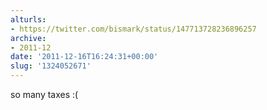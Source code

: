 ```yaml
---
alturls:
- https://twitter.com/bismark/status/147713728236896257
archive:
- 2011-12
date: '2011-12-16T16:24:31+00:00'
slug: '1324052671'
---
```


so many taxes :(

